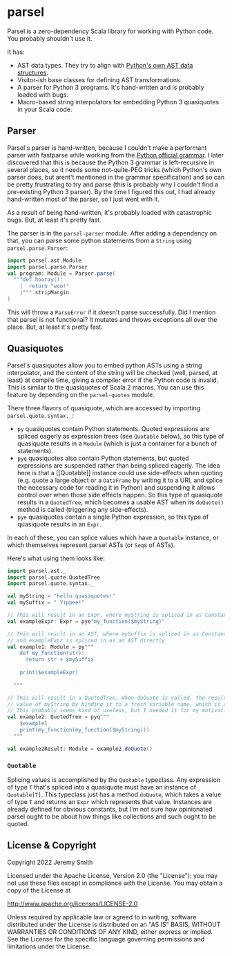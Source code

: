 # parsel

Parsel is a zero-dependency Scala library for working with Python code. You probably shouldn't use it.

It has:
* AST data types. They try to align with [Python's own AST data structures](https://docs.python.org/3/library/ast.html).
* Visitor-ish base classes for defining AST transformations.
* A parser for Python 3 programs. It's hand-written and is probably loaded with bugs.
* Macro-based string interpolators for embedding Python 3 quasiquotes in your Scala code.

## Parser

Parsel's parser is hand-written, because I couldn't make a performant parser with fastparse while working from
the [Python official grammar](https://docs.python.org/3/reference/grammar.html). I later discovered that this is because
the Python 3 grammar is left-recursive in several places, so it needs some not-quite-PEG tricks (which Python's own
parser does, but arent't mentioned in the grammar specification) and so can be pretty frustrating to try and parse (this
is probably why I couldn't find a pre-existing Python 3 parser). By the time I figured this out, I had already
hand-written most of the parser, so I just went with it.

As a result of being hand-written, it's probably loaded with catastrophic bugs. But, at least it's pretty fast.

The parser is in the `parsel-parser` module. After adding a dependency on that, you can parse some python statements
from a `String` using `parsel.parse.Parser`:

```scala
import parsel.ast.Module
import parsel.parse.Parser
val program: Module = Parser.parse(
  """def hooray():
    |  return "woo!"
    |""".stripMargin
)
```

This will throw a `ParseError` if it doesn't parse successfully. Did I mention that parsel is not functional? It
mutates and throws exceptions all over the place. But, at least it's pretty fast.


## Quasiquotes

Parsel's quasiquotes allow you to embed python ASTs using a string interpolator, and the content of the string will be
checked (well, parsed, at least) at compile time, giving a compiler error if the Python code is invalid. This is similar
to the quasiquotes of Scala 2 macros. You can use this feature by depending on the `parsel-quotes` module.

There three flavors of quasiquote, which are accessed by importing `parsel.quote.syntax._`:

* `py` quasiquotes contain Python statements. Quoted expressions are spliced eagerly as expression trees (see `Quotable`
  below), so this type of quasiquote results in a `Module` (which is just a container for a bunch of statements).
* `pyq` quasiquotes also contain Python statements, but quoted expressions are suspended rather than being spliced
  eagerly. The idea here is that a [[Quotable]] instance could use side-effects when quoting (e.g. quote a large object
  or a `DataFrame` by writing it to a URI, and splice the necessary code for reading it in Python) and suspending it
  allows control over when those side effects happen. So this type of quasiquote results in a `QuotedTree`, which
  becomes a usable AST when its `doQuote()` method is called (triggering any side-effects).
* `pye` quasiquotes contain a single Python expression, so this type of quasiquote results in an `Expr`.

In each of these, you can splice values which have a `Quotable` instance, or which themselves represent parsel ASTs (or
`Seq`s of ASTs).

Here's what using them looks like:

```scala
import parsel.ast._
import parsel.quote.QuotedTree
import parsel.quote.syntax._

val myString = "hello quasiquotes!"
val mySuffix = " Yippee!"

// This will result in an Expr, where myString is spliced in as Constant(StringLiteral("hello quasiquotes!"))
val exampleExpr: Expr = pye"my_function($myString)"

// This will result in an AST, where mySuffix is spliced in as Constant(StringLiteral(" Yippee!")) in the same fashion,
// and exampleExpr is spliced in as an AST directly
val example1: Module = py"""
    def my_function(str):
      return str + $mySuffix
    
    print($exampleExpr)
    
  """

// This will result in a QuotedTree. When doQuote is called, the resulting AST will contain code to memoize the spliced
// value of myString by binding it to a fresh variable name, which is substituted in the quoted code.
// This probably seems kind of useless, but I needed it for my motivating use case.
val example2: QuotedTree = pyq"""
    $example1
    print(my_function(my_function($myString)))
  """

val example2Result: Module = example2.doQuote()
```

### `Quotable`

Splicing values is accomplished by the `Quotable` typeclass. Any expression of type `T` that's spliced into a
quasiquote must have an instance of `Quotable[T]`. This typeclass just has a method `doQuote`, which takes a value
of type `T` and returns an `Expr` which represents that value. Instances are already defined for obvious constants, but
I'm not sure how opinionated parsel ought to be about how things like collections and such ought to be quoted.

## License & Copyright
Copyright 2022 Jeremy Smith

Licensed under the Apache License, Version 2.0 (the "License");
you may not use these files except in compliance with the License.
You may obtain a copy of the License at

  http://www.apache.org/licenses/LICENSE-2.0

Unless required by applicable law or agreed to in writing, software
distributed under the License is distributed on an "AS IS" BASIS,
WITHOUT WARRANTIES OR CONDITIONS OF ANY KIND, either express or implied.
See the License for the specific language governing permissions and
limitations under the License. 
